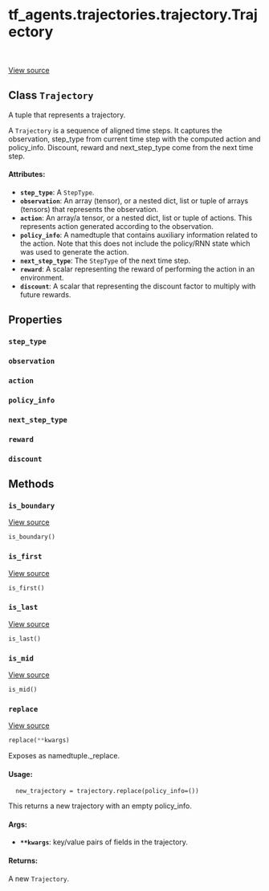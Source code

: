 <div itemscope itemtype="http://developers.google.com/ReferenceObject">
<meta itemprop="name" content="tf_agents.trajectories.trajectory.Trajectory" />
<meta itemprop="path" content="Stable" />
<meta itemprop="property" content="step_type"/>
<meta itemprop="property" content="observation"/>
<meta itemprop="property" content="action"/>
<meta itemprop="property" content="policy_info"/>
<meta itemprop="property" content="next_step_type"/>
<meta itemprop="property" content="reward"/>
<meta itemprop="property" content="discount"/>
<meta itemprop="property" content="is_boundary"/>
<meta itemprop="property" content="is_first"/>
<meta itemprop="property" content="is_last"/>
<meta itemprop="property" content="is_mid"/>
<meta itemprop="property" content="replace"/>
</div>

# tf_agents.trajectories.trajectory.Trajectory

<table class="tfo-notebook-buttons tfo-api" align="left">
</table>

<a target="_blank" href="https://github.com/tensorflow/agents/tree/master/tf_agents/trajectories/trajectory.py">View
source</a>

## Class `Trajectory`

A tuple that represents a trajectory.



<!-- Placeholder for "Used in" -->

A `Trajectory` is a sequence of aligned time steps. It captures the
observation, step_type from current time step with the computed action
and policy_info. Discount, reward and next_step_type come from the next
time step.

#### Attributes:

*   <b>`step_type`</b>: A `StepType`.
*   <b>`observation`</b>: An array (tensor), or a nested dict, list or tuple of
    arrays (tensors) that represents the observation.
*   <b>`action`</b>: An array/a tensor, or a nested dict, list or tuple of
    actions. This represents action generated according to the observation.
*   <b>`policy_info`</b>: A namedtuple that contains auxiliary information
    related to the action. Note that this does not include the policy/RNN state
    which was used to generate the action.
*   <b>`next_step_type`</b>: The `StepType` of the next time step.
*   <b>`reward`</b>: A scalar representing the reward of performing the action
    in an environment.
*   <b>`discount`</b>: A scalar that representing the discount factor to
    multiply with future rewards.

## Properties

<h3 id="step_type"><code>step_type</code></h3>

<h3 id="observation"><code>observation</code></h3>

<h3 id="action"><code>action</code></h3>

<h3 id="policy_info"><code>policy_info</code></h3>

<h3 id="next_step_type"><code>next_step_type</code></h3>

<h3 id="reward"><code>reward</code></h3>

<h3 id="discount"><code>discount</code></h3>

## Methods

<h3 id="is_boundary"><code>is_boundary</code></h3>

<a target="_blank" href="https://github.com/tensorflow/agents/tree/master/tf_agents/trajectories/trajectory.py">View
source</a>

``` python
is_boundary()
```

<h3 id="is_first"><code>is_first</code></h3>

<a target="_blank" href="https://github.com/tensorflow/agents/tree/master/tf_agents/trajectories/trajectory.py">View
source</a>

``` python
is_first()
```

<h3 id="is_last"><code>is_last</code></h3>

<a target="_blank" href="https://github.com/tensorflow/agents/tree/master/tf_agents/trajectories/trajectory.py">View
source</a>

``` python
is_last()
```

<h3 id="is_mid"><code>is_mid</code></h3>

<a target="_blank" href="https://github.com/tensorflow/agents/tree/master/tf_agents/trajectories/trajectory.py">View
source</a>

``` python
is_mid()
```

<h3 id="replace"><code>replace</code></h3>

<a target="_blank" href="https://github.com/tensorflow/agents/tree/master/tf_agents/trajectories/trajectory.py">View
source</a>

``` python
replace(**kwargs)
```

Exposes as namedtuple._replace.

#### Usage:

```
  new_trajectory = trajectory.replace(policy_info=())
```

This returns a new trajectory with an empty policy_info.

#### Args:

* <b>`**kwargs`</b>: key/value pairs of fields in the trajectory.


#### Returns:

A new `Trajectory`.
